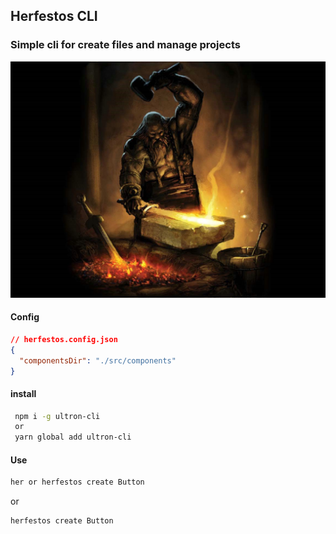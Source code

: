 ## Herfestos CLI

### Simple cli for create files and manage projects

![alt](./assets/hefesto.jpg)

#### Config

```json
// herfestos.config.json
{
  "componentsDir": "./src/components"
}
```

#### install

```bash
 npm i -g ultron-cli
 or
 yarn global add ultron-cli

```

#### Use

```bash
her or herfestos create Button
```

or

```bash
herfestos create Button
```
